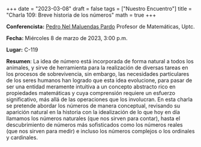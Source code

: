 +++
date  = "2023-03-08"
draft = false
tags  = ["Nuestro Encuentro"]
title = "Charla 109: Breve historia de los números"
math  = true
+++

**Conferencista:** [Pedro Nel Maluendas Pardo](https://matematicas.netlify.app/authors/maluendas-p/) Profesor de Matemáticas, Uptc.

**Fecha:** Miércoles 8 de marzo de 2023, 3:00 p.m.

**Lugar:** C-119

**Resumen**: La idea de número está incorporada de forma natural a todos los animales, y sirve de herramienta para la realización de diversas tareas en los procesos de sobrevivencia, sin embargo, las necesidades particulares de los seres humanos han logrado que esta idea evolucione, para pasar de ser una entidad meramente intuitiva a un concepto abstracto rico en propiedades matemáticas y cuya comprensión requiere un esfuerzo significativo, más allá de las operaciones que los involucran. En esta charla se pretende abordar los números de manera conceptual, revisando su aparición natural en la historia con la idealización de lo que hoy en día llamamos los números naturales (que nos sirven para contar), hasta el descubrimiento de números más sofisticados como los números reales (que nos sirven para medir) e incluso los números complejos o los ordinales y cardinales.

